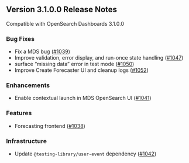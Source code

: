 ## Version 3.1.0.0 Release Notes

Compatible with OpenSearch Dashboards 3.1.0.0

### Bug Fixes
- Fix a MDS bug ([#1039](https://github.com/opensearch-project/anomaly-detection-dashboards-plugin/pull/1039))
- Improve validation, error display, and run-once state handling ([#1047](https://github.com/opensearch-project/anomaly-detection-dashboards-plugin/pull/1047))
- surface “missing data” error in test mode ([#1050](https://github.com/opensearch-project/anomaly-detection-dashboards-plugin/pull/1050))
- Improve Create Forecaster UI and cleanup logs ([#1052](https://github.com/opensearch-project/anomaly-detection-dashboards-plugin/pull/1052))

### Enhancements
- Enable contextual launch in MDS OpenSearch UI ([#1041](https://github.com/opensearch-project/anomaly-detection-dashboards-plugin/pull/1041))

### Features
- Forecasting frontend ([#1038](https://github.com/opensearch-project/anomaly-detection-dashboards-plugin/pull/1038))

### Infrastructure
- Update `@testing-library/user-event` dependency ([#1042](https://github.com/opensearch-project/anomaly-detection-dashboards-plugin/pull/1042))
